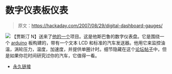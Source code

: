 # 数字仪表板仪表

> 原文：<https://hackaday.com/2007/08/29/digital-dashboard-gauges/>

![](img/d5ca7f337fb5f32b6531539cad0ab1ad.png)
【贾斯汀 N】送来了[他的一个](http://www.iwsti.com/forums/showthread.php?t=84794)项目。这是他斯巴鲁的数字仪表盘。它是围绕一个 [arduino](http://www.arduino.cc/) 板构建的，带有一个文本 LCD 和标准的汽车发送器。他用它来监控油温，涡轮压力，温度，加速度，并提供单圈计时。细节隐藏在这个[论坛帖子](http://www.iwsti.com/forums/showthread.php?t=84794)中，但是如果你花时间研究过你的汽车，它值得一看。

*   [永久链接](http://www.iwsti.com/forums/showthread.php?t=84794)